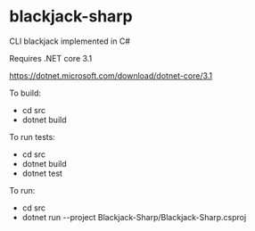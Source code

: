 blackjack-sharp
======

CLI blackjack implemented in C#

Requires .NET core 3.1 

https://dotnet.microsoft.com/download/dotnet-core/3.1

To build:
* cd src
* dotnet build

To run tests:
* cd src
* dotnet build
* dotnet test

To run:
* cd src
* dotnet run --project Blackjack-Sharp/Blackjack-Sharp.csproj
